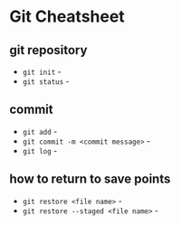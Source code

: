 # Git Cheatsheet

## git repository

- `git init` -
- `git status` -

## commit

- `git add` -
- `git commit -m <commit message>` -
- `git log` -

## how to return to save points

- `git restore <file name>` -
- `git restore --staged <file name>` -
